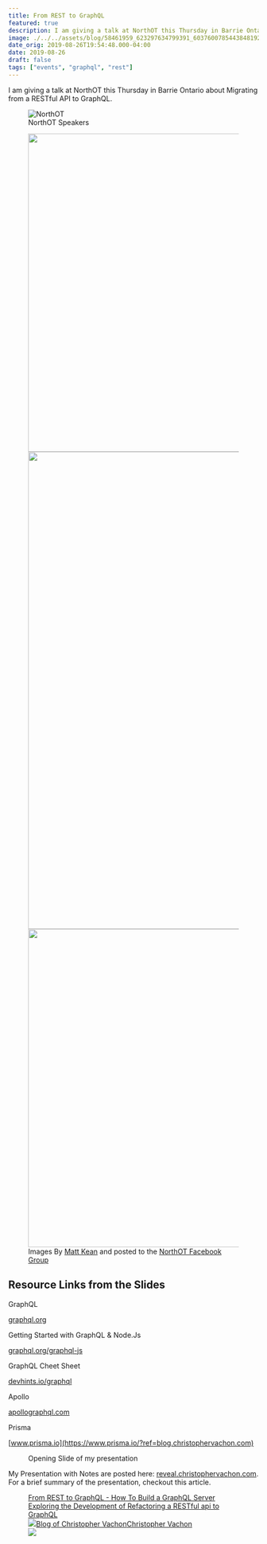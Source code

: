 ```yaml
---
title: From REST to GraphQL
featured: true
description: I am giving a talk at NorthOT this Thursday in Barrie Ontario about Migrating from a RESTful API to GraphQL.
image: ./../../assets/blog/58461959_623297634799391_6037600785443848192_o.png
date_orig: 2019-08-26T19:54:48.000-04:00
date: 2019-08-26
draft: false
tags: ["events", "graphql", "rest"]
---
```


I am giving a talk at NorthOT this Thursday in Barrie Ontario about Migrating from a RESTful API to GraphQL.

<figure class="kg-card kg-image-card kg-card-hascaption"><img src="https://blog.christophervachon.com/content/images/size/w2000/2019/08/69373385_697058100756677_4674387348333527040_o.jpg" class="kg-image" alt="NorthOT"><figcaption>NorthOT Speakers</figcaption></figure>
<figure class="kg-card kg-gallery-card kg-width-wide kg-card-hascaption"><div class="kg-gallery-container"><div class="kg-gallery-row"><div class="kg-gallery-image"><img src="https://blog.christophervachon.com/content/images/2019/09/70348829_703478956781258_6556686100432158720_n.jpg" width="960" height="640" loading="lazy" alt="" srcset="https://blog.christophervachon.com/content/images/size/w600/2019/09/70348829_703478956781258_6556686100432158720_n.jpg 600w, https://blog.christophervachon.com/content/images/2019/09/70348829_703478956781258_6556686100432158720_n.jpg 960w" sizes="(min-width: 720px) 720px"></div><div class="kg-gallery-image"><img src="https://blog.christophervachon.com/content/images/2019/09/69553483_703478916781262_2696885174330720256_n.jpg" width="640" height="960" loading="lazy" alt="" srcset="https://blog.christophervachon.com/content/images/size/w600/2019/09/69553483_703478916781262_2696885174330720256_n.jpg 600w, https://blog.christophervachon.com/content/images/2019/09/69553483_703478916781262_2696885174330720256_n.jpg 640w"></div><div class="kg-gallery-image"><img src="https://blog.christophervachon.com/content/images/2019/09/70236429_703478940114593_6136476709328781312_n.jpg" width="960" height="640" loading="lazy" alt="" srcset="https://blog.christophervachon.com/content/images/size/w600/2019/09/70236429_703478940114593_6136476709328781312_n.jpg 600w, https://blog.christophervachon.com/content/images/2019/09/70236429_703478940114593_6136476709328781312_n.jpg 960w" sizes="(min-width: 720px) 720px"></div></div></div><figcaption>Images By <a href="https://www.facebook.com/matt.kean.90">Matt Kean</a> and posted to the <a href="https://www.facebook.com/groups/NorthOT/">NorthOT Facebook Group</a></figcaption></figure>

## Resource Links from the Slides

GraphQL

[graphql.org](https://graphql.org/?ref=blog.christophervachon.com)

Getting Started with GraphQL & Node.Js

[graphql.org/graphql-js](https://graphql.org/graphql-js/?ref=blog.christophervachon.com)

GraphQL Cheet Sheet

[devhints.io/graphql](https://devhints.io/graphql?ref=blog.christophervachon.com)

Apollo

[apollographql.com](https://www.apollographql.com/?ref=blog.christophervachon.com)

Prisma

[www.prisma.io](https://www.prisma.io/?ref=blog.christophervachon.com)

<figure class="kg-card kg-image-card kg-width-wide kg-card-hascaption"><img src="https://blog.christophervachon.com/content/images/2019/08/Screen-Shot-2019-08-28-at-20.36.39.png" class="kg-image" alt="" loading="lazy"><figcaption>Opening Slide of my presentation</figcaption></figure>

My Presentation with Notes are posted here: [reveal.christophervachon.com](https://reveal.christophervachon.com/decks/2019/from-rest-to-graphql.html?ref=blog.christophervachon.com). For a brief summary of the presentation, checkout this article.

<figure class="kg-card kg-bookmark-card"><a class="kg-bookmark-container" href="https://blog.christophervachon.com/from-rest-to-graphql-part-1/"><div class="kg-bookmark-content"><div class="kg-bookmark-title">From REST to GraphQL - How To Build a GraphQL Server</div><div class="kg-bookmark-description">Exploring the Development of Refactoring a RESTful api to GraphQL</div><div class="kg-bookmark-metadata"><img class="kg-bookmark-icon" src="https://blog.christophervachon.com/favicon.ico"><span class="kg-bookmark-author">Blog of Christopher Vachon</span><span class="kg-bookmark-publisher">Christopher Vachon</span></div></div><div class="kg-bookmark-thumbnail"><img src="https://blog.christophervachon.com/content/images/2019/08/Screen-Shot-2019-08-22-at-15.25.43-1.png"></div></a></figure>
